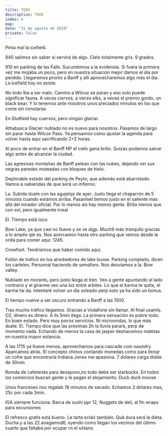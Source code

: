 ```yaml
---
title: TODO
description: TODO
index: 6
map: 
date: "31 de agosto de 2019"
private: false
---
```

Pinta mal la icefield.

840 salimos sin saber si servirá de algo. Cielo totalmente gris. 9 grados.

910 en parking de las Falls. Sucumbimos a la evidenxia. Si fuera la primera vez me mojaba un poco, pero en nuestra situación mejor damos el día por perdido. Llegaremos pronto a Banff y allí aprovecharemos algo más el día. La icefield hoy no existe.

No todo iba a ser malo. Camino a Wilcoz se paran y eso solo puede significar fauna. A veces ciervos, a veces elks, a veces el premio gordo, un black bear. Y lo tenemos ante nosotros unos preciados minutos en los que come sin inmutarse.

En Stutfield hay cuervos, pero ningún glaciar.

Athabasca Glacier nublado no es nuevo para nosotros. Pasamos de largo sin parar hasta Wilcox Pass. Ya pensamos como ajustar la agenda para volver hasta aquí sacrificando 2+2 horas.

Al poco de entrar en el Banff NP el cielo gana brillo. Quizás podamos salvar algo antes de alcanzar la ciudad.

Las agresivas montañas de Banff pelean con las nubes, dejando ver sus negras paredes moteadas con bloques de hielo.

Deplorable estado del parking de Peyto, que además está abarrotado. Vamos a sabiendas de que será un infierno.

La. Subida duele con las agujetqs de ayer. Justo llega el chaparrón de 5 minutos cuando estamos arriba. Pasanlsel tiemoo justo en el saliente más allá del mirador oficial. Por lo menos ais hay menos gente. Brilla menos que con sol, pero igualmente irreal

El. Tiempo está loco.

Bow Lake, ya que casi no llueve y se ve algp. Much9 más tranquilo gracias a lo amplio qie es. Nos acercamos hasta otro parking que vemos desde la orilla para comer aquí. 1245.

Crowfoot. Tendríamos que haber comido aquí.

Follón de trafico en loa alredwdores de lake louise. Parking complwto, dicen los carteles. Persomal haciendo de semaforo. Nos desviamos a la. Bow valley.

Nublado en morants, pero justo lkega el tren. Veo a gente apuntando al lado contrario y al girarme veo una luz entre arbiles. Lo que el karma te quita, el karma tw da. Intentaré volver un día soleado perp esto ya ha sido un bonus.

El tiempo vuelve a ser oscuro entrando a Banff a las 1500.

Tras mucho tráfico llegamos. Gracias a Vodafone sin llamar. Al final usamls. O2, dinero es dinero. A lls 5min llega. La primera sensación es pobre todo. En buen estado. Pero muy pocos servicios. Ni microondas, lo que más duele. El. Tiempo dice que las próximas 2h la lluvia pararà, perp de momento nada. Echando de menos la casa de jasper deshacemos maletas en nuestra mayor estancia.

A las 1715 ya llueve menos, aprovechamos para cascade coin oaundry. Aparcamos atrás. El concepto chinos contando monedas como para llenqr un cofre que encontraría Indiana Jones me apasiona. 7 dolares carga doble de 30min

Romda de cafeterías para desayuno,no todo debe ser starbucks. En todos los comercios buscan gente y le pagan el alojamiento. Duck duck moose. 

Unos franceses nos regalab 18 minutos de secado. Echamos 2 dólares mas, 25c por cada 3min. 

IGA siempre funciona. Barca de sushi ppr 12, Nuggets de deli, al fin wraps para excursiones

El refresco gratis está bueno. La tarta eclair también. Qué dura será la dieta. Ducha y a las 22 aoagamod6, oyendo como llegan los vecinos del último cuarto que faltaba por ocupar rn el sótano. 



